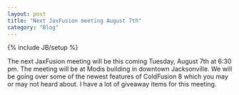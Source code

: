 ```yaml
---
layout: post
title: "Next JaxFusion meeting August 7th"
category: "Blog"
---
```

{% include JB/setup %}

The next JaxFusion meeting will be this coming Tuesday, August 7th at 6:30 pm. The meeting will be at Modis building in downtown Jacksonville. We will be going over some of the newest features of ColdFusion 8 which you may or may not heard about. I have a lot of giveaway items for this meeting.